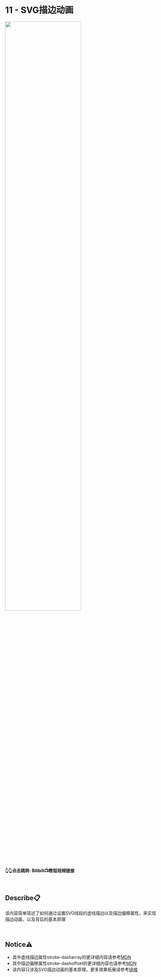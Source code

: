# 11 - SVG描边动画
<a href="https://www.bilibili.com/video/BV1dH4y1n7cF">
<img src="https://i2.hdslb.com/bfs/archive/751309c94df04a1676092d8cd4b0245fc1a40016.jpg" width="70%">
</a>

**👆👆点击跳转: Bilibili📺教程视频链接**

<br>

## **Describe📋️**
该内容简单简述了如何通过设置SVG线段的虚线描边以及描边偏移属性，来实现描边动画，以及背后的基本原理

<br>

## **Notice⚠️**
- 其中虚线描边属性stroke-dasharray的更详细内容请参考[MDN](https://developer.mozilla.org/zh-CN/docs/Web/SVG/Attribute/stroke-dasharray)
- 其中描边偏移属性stroke-dashoffset的更详细内容也请参考[MDN](https://developer.mozilla.org/zh-CN/docs/Web/SVG/Attribute/stroke-dashoffset)
- 该内容只涉及SVG描边动画的基本原理，更多效果拓展请参考[链接](https://github.com/JIEJOE-WEB-Tutorial/011-02-stroke-animation-creative)
